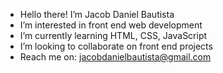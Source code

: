 - Hello there! I’m Jacob Daniel Bautista
- I’m interested in front end web development
- I’m currently learning HTML, CSS, JavaScript
- I’m looking to collaborate on front end projects
- Reach me on: jacobdanielbautista@gmail.com
